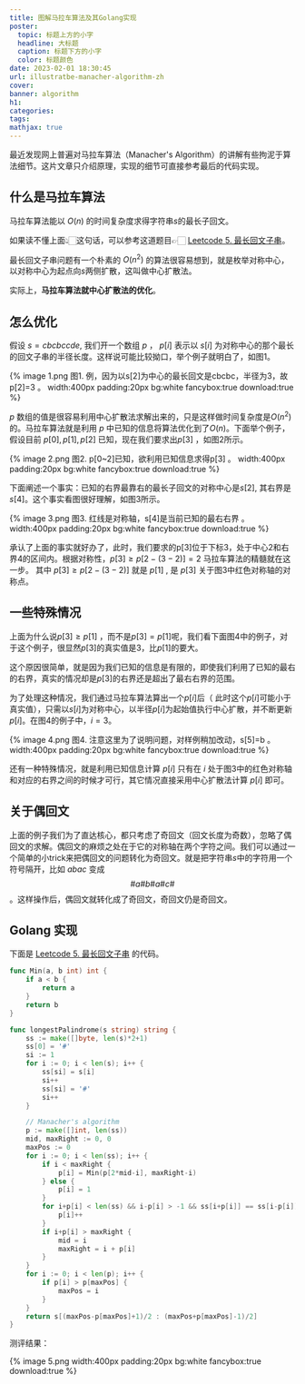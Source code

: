 ```yaml
---
title: 图解马拉车算法及其Golang实现
poster:
  topic: 标题上方的小字
  headline: 大标题
  caption: 标题下方的小字
  color: 标题颜色
date: 2023-02-01 18:30:45
url: illustratbe-manacher-algorithm-zh
cover:
banner: algorithm
h1:
categories:
tags:
mathjax: true
---
```




最近发现网上普遍对马拉车算法（Manacher's Algorithm）的讲解有些拘泥于算法细节。这片文章只介绍原理，实现的细节可直接参考最后的代码实现。

<!--more-->

## 什么是马拉车算法

马拉车算法能以 $O(n)$ 的时间复杂度求得字符串$s$的最长子回文。

如果读不懂上面👆🏻这句话，可以参考这道题目👉🏻 [Leetcode 5. 最长回文子串](https://leetcode.cn/problems/longest-palindromic-substring/)。

最长回文子串问题有一个朴素的 $O(n^2)$ 的算法很容易想到，就是枚举对称中心，以对称中心为起点向$s$两侧扩散，这叫做中心扩散法。

实际上，**马拉车算法就中心扩散法的优化**。

## 怎么优化

假设 $s=cbcbccde$, 我们开一个数组 $p$ ， $p[i]$ 表示以 $s[i]$ 为对称中心的那个最长的回文子串的半径长度。这样说可能比较拗口，举个例子就明白了，如图1。

{% image 1.png 图1. 例，因为以s[2]为中心的最长回文是cbcbc，半径为3，故p[2]=3 。  width:400px padding:20px bg:white  fancybox:true download:true %}

 $p$ 数组的值是很容易利用中心扩散法求解出来的，只是这样做时间复杂度是$O(n^2)$的。马拉车算法就是利用 $p$ 中已知的信息将算法优化到了$O(n)$。下面举个例子，假设目前 $p[0], p[1], p[2]$ 已知，现在我们要求出$p[3]$ ，如图2所示。

{% image 2.png 图2. p[0~2]已知，欲利用已知信息求得p[3] 。  width:400px padding:20px bg:white  fancybox:true download:true %}

下面阐述一个事实：已知的右界最靠右的最长子回文的对称中心是$s[2]$, 其右界是$s[4]$。这个事实看图很好理解，如图3所示。

{% image 3.png 图3. 红线是对称轴，s[4]是当前已知的最右右界 。  width:400px padding:20px bg:white  fancybox:true download:true %}

承认了上面的事实就好办了，此时，我们要求的p[3]位于下标3，处于中心2和右界4的区间内。根据对称性，$p[3]\ge p[2-(3-2)] = 2$ 马拉车算法的精髓就在这一步。 其中 $p[3]\ge p[2-(3-2)]$ 就是 $p[1]$ , 是 $p[3]$ 关于图3中红色对称轴的对称点。

## 一些特殊情况

上面为什么说$p[3] \ge p[1]$ ，而不是$p[3] = p[1]$呢，我们看下面图4中的例子，对于这个例子，很显然$p[3]$的真实值是3，比$p[1]$的要大。

这个原因很简单，就是因为我们已知的信息是有限的，即使我们利用了已知的最右的右界，真实的情况却是$p[3]$的右界还是超出了最右右界的范围。

为了处理这种情况，我们通过马拉车算法算出一个$p[i]$后（ 此时这个$p[i]$可能小于真实值），只需以$s[i]$为对称中心，以半径$p[i]$为起始值执行中心扩散，并不断更新$p[i]$。在图4的例子中，$i=3$。

{% image 4.png 图4. 注意这里为了说明问题，对样例稍加改动，s[5]=b 。  width:400px padding:20px bg:white  fancybox:true download:true %}



还有一种特殊情况，就是利用已知信息计算 $p[i]$ 只有在 $i$ 处于图3中的红色对称轴和对应的右界之间的时候才可行，其它情况直接采用中心扩散法计算 $p[i]$ 即可。



## 关于偶回文

上面的例子我们为了直达核心，都只考虑了奇回文（回文长度为奇数），忽略了偶回文的求解。偶回文的麻烦之处在于它的对称轴在两个字符之间。我们可以通过一个简单的小trick来把偶回文的问题转化为奇回文。就是把字符串$s$中的字符用一个符号隔开，比如 $abac$ 变成 $$ \# a \# b \# a \# c \#$$ 。这样操作后，偶回文就转化成了奇回文，奇回文仍是奇回文。



## Golang 实现

下面是 [Leetcode 5. 最长回文子串](https://leetcode.cn/problems/longest-palindromic-substring/) 的代码。

```go
func Min(a, b int) int {
	if a < b {
		return a
	}
	return b
}

func longestPalindrome(s string) string {
	ss := make([]byte, len(s)*2+1)
	ss[0] = '#'
	si := 1
	for i := 0; i < len(s); i++ {
		ss[si] = s[i]
		si++
		ss[si] = '#'
		si++
	}

	// Manacher's algorithm
	p := make([]int, len(ss))
	mid, maxRight := 0, 0
	maxPos := 0
	for i := 0; i < len(ss); i++ {
		if i < maxRight {
			p[i] = Min(p[2*mid-i], maxRight-i)
		} else {
			p[i] = 1
		}
		for i+p[i] < len(ss) && i-p[i] > -1 && ss[i+p[i]] == ss[i-p[i]] {
			p[i]++
		}
		if i+p[i] > maxRight {
			mid = i
			maxRight = i + p[i]
		}
	}
	for i := 0; i < len(p); i++ {
		if p[i] > p[maxPos] {
			maxPos = i
		}
	}
	return s[(maxPos-p[maxPos]+1)/2 : (maxPos+p[maxPos]-1)/2]
}
```



测评结果：



{% image 5.png  width:400px padding:20px bg:white  fancybox:true download:true %}



